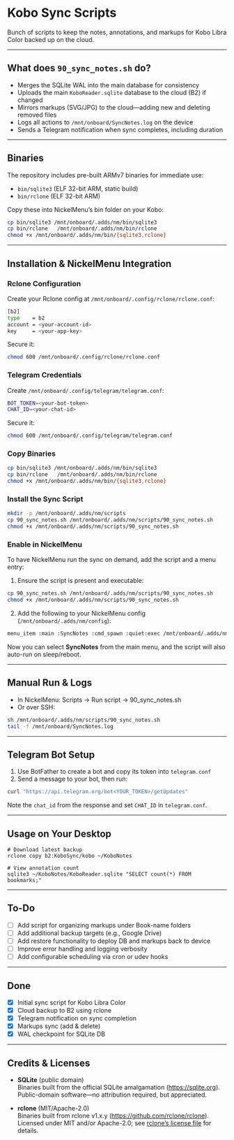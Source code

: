 # Kobo Sync Scripts

Bunch of scripts to keep the notes, annotations, and markups for Kobo Libra Color backed up on the cloud.

---

## What does `90_sync_notes.sh` do?

- Merges the SQLite WAL into the main database for consistency
- Uploads the main `KoboReader.sqlite` database to the cloud (B2) if changed
- Mirrors markups (SVG/JPG) to the cloud—adding new and deleting removed files
- Logs all actions to `/mnt/onboard/SyncNotes.log` on the device
- Sends a Telegram notification when sync completes, including duration

---

## Binaries

The repository includes pre-built ARMv7 binaries for immediate use:

- `bin/sqlite3` (ELF 32-bit ARM, static build)
- `bin/rclone` (ELF 32-bit ARM)

Copy these into NickelMenu’s bin folder on your Kobo:

```sh
cp bin/sqlite3 /mnt/onboard/.adds/nm/bin/sqlite3
cp bin/rclone   /mnt/onboard/.adds/nm/bin/rclone
chmod +x /mnt/onboard/.adds/nm/bin/{sqlite3,rclone}
```

---

## Installation & NickelMenu Integration

### Rclone Configuration

Create your Rclone config at `/mnt/onboard/.config/rclone/rclone.conf`:

```sh
[b2]
type    = b2
account = <your-account-id>
key     = <your-app-key>
```

Secure it:

```sh
chmod 600 /mnt/onboard/.config/rclone/rclone.conf
```

### Telegram Credentials

Create `/mnt/onboard/.config/telegram/telegram.conf`:

```sh
BOT_TOKEN=<your-bot-token>
CHAT_ID=<your-chat-id>
```

Secure it:

```sh
chmod 600 /mnt/onboard/.config/telegram/telegram.conf
```

### Copy Binaries

```sh
cp bin/sqlite3 /mnt/onboard/.adds/nm/bin/sqlite3
cp bin/rclone   /mnt/onboard/.adds/nm/bin/rclone
chmod +x /mnt/onboard/.adds/nm/bin/{sqlite3,rclone}
```

### Install the Sync Script

```sh
mkdir -p /mnt/onboard/.adds/nm/scripts
cp 90_sync_notes.sh /mnt/onboard/.adds/nm/scripts/90_sync_notes.sh
chmod +x /mnt/onboard/.adds/nm/scripts/90_sync_notes.sh
```

### Enable in NickelMenu

To have NickelMenu run the sync on demand, add the script and a menu entry:

1. Ensure the script is present and executable:

```sh
cp 90_sync_notes.sh /mnt/onboard/.adds/nm/scripts/90_sync_notes.sh
chmod +x /mnt/onboard/.adds/nm/scripts/90_sync_notes.sh
```

2. Add the following to your NickelMenu config (`/mnt/onboard/.adds/nm/config`):

```sh
menu_item :main :SyncNotes :cmd_spawn :quiet:exec /mnt/onboard/.adds/nm/scripts/90_sync_notes.sh
```

Now you can select **SyncNotes** from the main menu, and the script will also auto-run on sleep/reboot.

---

## Manual Run & Logs

- In NickelMenu: Scripts → Run script → 90_sync_notes.sh
- Or over SSH:

```sh
sh /mnt/onboard/.adds/nm/scripts/90_sync_notes.sh
tail -f /mnt/onboard/SyncNotes.log
```

---

## Telegram Bot Setup

1. Use BotFather to create a bot and copy its token into `telegram.conf`
2. Send a message to your bot, then run:

```sh
curl "https://api.telegram.org/bot<YOUR_TOKEN>/getUpdates"
```

Note the `chat_id` from the response and set `CHAT_ID` in `telegram.conf`.

---

## Usage on Your Desktop

    # Download latest backup
    rclone copy b2:KoboSync/kobo ~/KoboNotes

    # View annotation count
    sqlite3 ~/KoboNotes/KoboReader.sqlite "SELECT count(*) FROM bookmarks;"

---

## To-Do

- [ ] Add script for organizing markups under Book-name folders
- [ ] Add additional backup targets (e.g., Google Drive)
- [ ] Add restore functionality to deploy DB and markups back to device
- [ ] Improve error handling and logging verbosity
- [ ] Add configurable scheduling via cron or udev hooks

---

## Done

- [x] Initial sync script for Kobo Libra Color
- [x] Cloud backup to B2 using rclone
- [x] Telegram notification on sync completion
- [x] Markups sync (add & delete)
- [x] WAL checkpoint for SQLite DB

---

## Credits & Licenses

- **SQLite** (public domain)  
  Binaries built from the official SQLite amalgamation (https://sqlite.org). Public-domain software—no attribution required, but appreciated.

- **rclone** (MIT/Apache-2.0)  
  Binaries built from rclone v1.x.y (https://github.com/rclone/rclone). Licensed under MIT and/or Apache-2.0; see [rclone’s license file](https://github.com/rclone/rclone/blob/master/LICENSE.md) for details.
